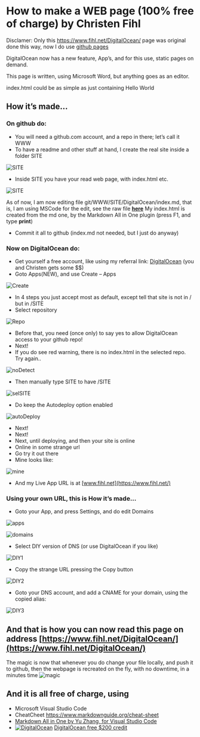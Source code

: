 # How to make a WEB page (100% free of charge) by Christen Fihl 


Disclamer: Only this https://www.fihl.net/DigitalOcean/ page was original done this way, now I do use [github pages](https://pages.github.com/)


DigitalOcean now has a new feature, App’s, and for this use, static pages on demand. 

This page is written, using Microsoft Word, but anything goes as an editor. 

index.html could be as simple as just containing
Hello World

## How it’s made…

### On github do: 
*	You will need a github.com account, and a repo in there; let’s call it WWW
*	To have a readme and other stuff at hand, I create the real site inside a folder SITE

![SITE](https://www.fihl.net/DigitalOcean/picts/SITE.png)

* Inside SITE you have your read web page, with index.html etc. 

![SITE](https://www.fihl.net/DigitalOcean/picts/SITE2.png)

As of now, I am now editing file git/WWW/SITE/DigitalOcean/index.md, that is, I am using MSCode for the edit, see the raw file **[here](https://www.fihl.net/DigitalOcean/index.md)**
My index.html is created from the md one, by the Markdown All in One plugin (press F1, and type **print**)
* Commit it all to github (index.md not needed, but I just do anyway)

### Now on DigitalOcean do:

* Get yourself a free account, like using my referral link: [DigitalOcean](https://m.do.co/c/a01c93af1655) (you and Christen gets some $$)
* Goto Apps(NEW), and use Create – Apps 

![Create](https://www.fihl.net/DigitalOcean/picts/Create.png)

* In 4 steps you just accept most as default, except tell that site is not in / but in /SITE
* Select repository

![Repo](https://www.fihl.net/DigitalOcean/picts/Repo.png)

* Before that, you need (once only) to say yes to allow DigitalOcean access to your github repo!
* Next!
* If you do see red warning, there is no index.html in the selected repo. Try again..

![noDetect](https://www.fihl.net/DigitalOcean/picts/noDetect.png)

* Then manually type SITE to have /SITE

![selSITE](https://www.fihl.net/DigitalOcean/picts/selSITE.png)

* Do keep the Autodeploy option enabled

![autoDeploy](https://www.fihl.net/DigitalOcean/picts/autoDeploy.png)

* Next!
* Next!
* Next, until deploying, and then your site is online
* Online in some strange url
* Go try it out there
* Mine looks like:

![mine](https://www.fihl.net/DigitalOcean/picts/mine.png)

* And my Live App URL is at [www.fihl.net](https://www.fihl.net/)

### Using your own URL, this is How it’s made…
* Goto your App, and press Settings, and do edit Domains

![apps](https://www.fihl.net/DigitalOcean/picts/apps.png)

![domains](https://www.fihl.net/DigitalOcean/picts/domains.png)

* Select DIY version of DNS (or use DigitalOcean if you like)

![DIY1](https://www.fihl.net/DigitalOcean/picts/DIY1.png)

* Copy the strange URL pressing the Copy button

![DIY2](https://www.fihl.net/DigitalOcean/picts/DIY2.png)

* Goto your DNS account, and add a CNAME for your domain, using the copied alias:

![DIY3](https://www.fihl.net/DigitalOcean/picts/DIY3.png)

## And that is how you can now read this page on address  [https://www.fihl.net/DigitalOcean/](https://www.fihl.net/DigitalOcean/)

The magic is now that whenever you do change your file locally, and push it to github, then the webpage is recreated on the fly, with no downtime, in a minutes time
![magic](https://www.fihl.net/DigitalOcean/picts/magic.png)


## And it is all free of charge, using
* Microsoft Visual Studio Code
* CheatCheet https://www.markdownguide.org/cheat-sheet
* [Markdown All in One by Yu Zhang, for Visual Studio Code](https://marketplace.visualstudio.com/items?itemName=yzhang.markdown-all-in-one)
* [![DigitalOcean](https://web-platforms.sfo2.digitaloceanspaces.com/WWW/Badge%203.svg)](https://m.do.co/c/a01c93af1655)
[DigitalOcean free $200 credit](https://m.do.co/c/a01c93af1655)
